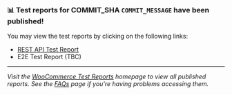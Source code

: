 ### :bar_chart: Test reports for COMMIT_SHA `COMMIT_MESSAGE` have been published!

You may view the test reports by clicking on the following links:

- [REST API Test Report](https://woocommerce.github.io/woocommerce-test-reports/pr/PR_NUMBER/api/)
- E2E Test Report (TBC)

---

_Visit the [WooCommerce Test Reports](https://woocommerce.github.io/woocommerce-test-reports) homepage to view all published reports. See the [FAQs](https://github.com/woocommerce/woocommerce-test-reports/wiki/FAQs) page if you're having problems accessing them._
